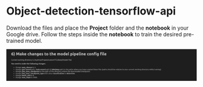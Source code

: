 # Object-detection-tensorflow-api
Download the files and place the **Project** folder and the **notebook** in your Google drive. Follow the steps inside the **notebook** to train the desired pre-trained model.


![alt text](https://github.com/DishaJr/Object-detection-tensorflow-api/blob/main/Screenshot%20from%202023-04-08%2000-16-26.png)
